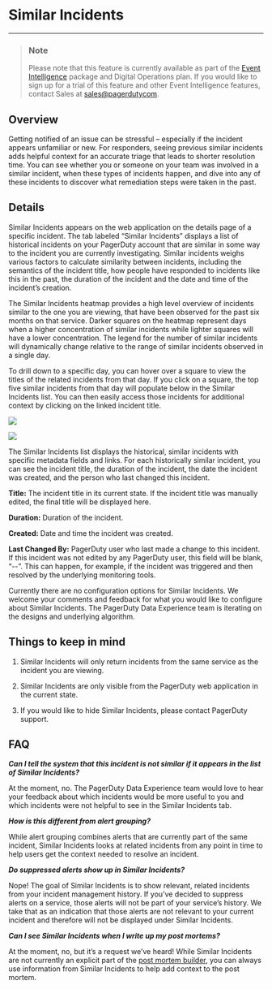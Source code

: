# Similar Incidents

---
<!-- theme: info -->

> ### Note
>
> Please note that this feature is currently available as part of the [Event Intelligence](https://support.pagerduty.com/v1/docs/event-intelligence) package and Digital Operations plan. If you would like to sign up for a trial of this feature and other Event Intelligence features, contact Sales at [sales@pagerdutycom](https://www.pagerduty.com/contact-us/#contact-sales). 

## Overview

Getting notified of an issue can be stressful – especially if the incident appears unfamiliar or new. For responders, seeing previous similar incidents adds helpful context for an accurate triage that leads to shorter resolution time. You can see whether you or someone on your team was involved in a similar incident, when these types of incidents happen, and dive into any of these incidents to discover what remediation steps were taken in the past.

## Details

Similar Incidents appears on the web application on the details page of a specific incident. The tab labeled “Similar Incidents” displays a list of historical incidents on your PagerDuty account that are similar in some way to the incident you are currently investigating. Similar incidents weighs various factors to calculate similarity between incidents, including the semantics of the incident title, how people have responded to incidents like this in the past, the duration of the incident and the date and time of the incident’s creation. 

The Similar Incidents heatmap provides a high level overview of incidents similar to the one you are viewing, that have been observed for the past six months on that service. Darker squares on the heatmap represent days when a higher concentration of similar incidents while lighter squares will have a lower concentration. The legend for the number of similar incidents will dynamically change relative to the range of similar incidents observed in a single day. 

To drill down to a specific day, you can hover over a square to view the titles of the related incidents from that day. If you click on a square, the top five similar incidents from that day will populate below in the Similar Incidents list. You can then easily access those incidents for additional context by clicking on the linked incident title.

![](https://files.readme.io/8a6ccbb-similar-incidents-overview.png)

![](https://files.readme.io/4caff28-similar-incidents-drill-down.png)

The Similar Incidents list displays the historical, similar incidents with specific metadata fields and links. For each historically similar incident, you can see the incident title, the duration of the incident, the date the incident was created, and the person who last changed this incident. 

**Title:** The incident title in its current state. If the incident title was manually edited, the final title will be displayed here. 

**Duration:** Duration of the incident.

**Created:** Date and time the incident was created.

**Last Changed By:** PagerDuty user who last made a change to this incident. If this incident was not edited by any PagerDuty user, this field will be blank, “--”. This can happen, for example, if the incident was triggered and then resolved by the underlying monitoring tools. 

Currently there are no configuration options for Similar Incidents. We welcome your comments and feedback for what you would like to configure about Similar Incidents. The PagerDuty Data Experience team is iterating on the designs and underlying algorithm.

## Things to keep in mind

1. Similar Incidents will only return incidents from the same service as the incident you are viewing.

2. Similar Incidents are only visible from the PagerDuty web application in the current state.
 
3. If you would like to hide Similar Incidents, please contact PagerDuty support.

## FAQ

***Can I tell the system that this incident is not similar if it appears in the list of Similar Incidents?***

At the moment, no. The PagerDuty Data Experience team would love to hear your feedback about which incidents would be more useful to you and which incidents were not helpful to see in the Similar Incidents tab. 

***How is this different from alert grouping?***

While alert grouping combines alerts that are currently part of the same incident, Similar Incidents looks at related incidents from any point in time to help users get the context needed to resolve an incident. 

***Do suppressed alerts show up in Similar Incidents?*** 

Nope! The goal of Similar Incidents is to show relevant, related incidents from your incident management history. If you’ve decided to suppress alerts on a service, those alerts will not be part of your service’s history.  We take that as an indication that those alerts are not relevant to your current incident and therefore will not be displayed under Similar Incidents.

***Can I see Similar Incidents when I write up my post mortems?***

At the moment, no, but it’s a request we’ve heard! While Similar Incidents are not currently an explicit part of the [post mortem builder](https://support.pagerduty.com/docs/postmortems), you can always use information from Similar Incidents to help add context to the post mortem.